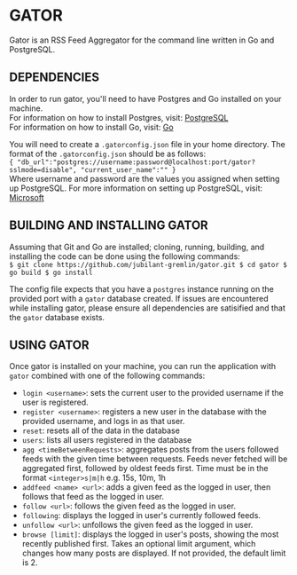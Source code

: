 # GATOR
Gator is an RSS Feed Aggregator for the command line written in Go and PostgreSQL.  

## DEPENDENCIES
In order to run gator, you'll need to have Postgres and Go installed on your machine.  
For information on how to install Postgres, visit: [PostgreSQL](https://www.postgresql.org/download/)  
For information on how to install Go, visit: [Go](https://go.dev/doc/install)  
  
You will need to create a `.gatorconfig.json` file in your home directory. The format of the `.gatorconfig.json` should be as follows:  
    `{
        "db_url":"postgres://username:password@localhost:port/gator?sslmode=disable",
        "current_user_name":""
     }`  
Where username and password are the values you assigned when setting up PostgreSQL. For more information on setting up PostgreSQL, visit: [Microsoft](https://learn.microsoft.com/en-us/windows/wsl/tutorials/wsl-database#install-postgresql)  

## BUILDING AND INSTALLING GATOR
Assuming that Git and Go are installed; cloning, running, building, and installing the code can be done using the following commands:  
    `$ git clone https://github.com/jubilant-gremlin/gator.git
     $ cd gator
     $ go build
     $ go install`

The config file expects that you have a `postgres` instance running on the provided port with a `gator` database created. If issues are encountered while installing gator, please ensure all dependencies are satisified and that the `gator` database exists.  

## USING GATOR
Once gator is installed on your machine, you can run the application with `gator` combined with one of the following commands:
- `login <username>`: sets the current user to the provided username if the user is registered.  
- `register <username>`: registers a new user in the database with the provided username, and logs in as that user.  
- `reset`: resets all of the data in the database  
- `users`: lists all users registered in the database  
- `agg <timeBetweenRequests>`: aggregates posts from the users followed feeds with the given time between requests. Feeds never fetched will be aggregated first, followed by oldest feeds first. Time must be in the format `<integer>s|m|h` e.g. 15s, 10m, 1h  
- `addfeed <name> <url>`: adds a given feed as the logged in user, then follows that feed as the logged in user.  
- `follow <url>`: follows the given feed as the logged in user.
- `following`: displays the logged in user's currently followed feeds.
- `unfollow <url>`: unfollows the given feed as the logged in user.
- `browse [limit]`: displays the logged in user's posts, showing the most recently published first. Takes an optional limit argument, which changes how many posts are displayed. If not provided, the default limit is 2.






